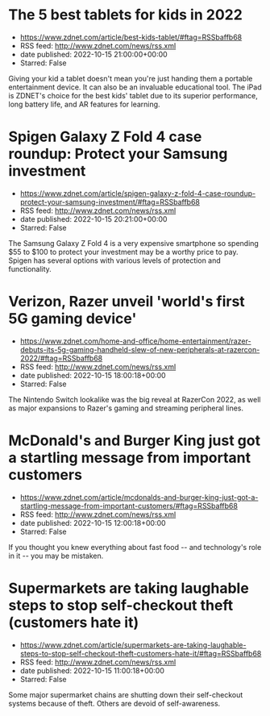 # The 5 best tablets for kids in 2022
 - https://www.zdnet.com/article/best-kids-tablet/#ftag=RSSbaffb68
 - RSS feed: http://www.zdnet.com/news/rss.xml
 - date published: 2022-10-15 21:00:00+00:00
 - Starred: False

Giving your kid a tablet doesn't mean you're just handing them a portable entertainment device. It can also be an invaluable educational tool. The iPad is ZDNET's choice for the best kids' tablet due to its superior performance, long battery life, and AR features for learning.

# Spigen Galaxy Z Fold 4 case roundup: Protect your Samsung investment
 - https://www.zdnet.com/article/spigen-galaxy-z-fold-4-case-roundup-protect-your-samsung-investment/#ftag=RSSbaffb68
 - RSS feed: http://www.zdnet.com/news/rss.xml
 - date published: 2022-10-15 20:21:00+00:00
 - Starred: False

The Samsung Galaxy Z Fold 4 is a very expensive smartphone so spending $55 to $100 to protect your investment may be a worthy price to pay. Spigen has several options with various levels of protection and functionality.

# Verizon, Razer unveil 'world's first 5G gaming device'
 - https://www.zdnet.com/home-and-office/home-entertainment/razer-debuts-its-5g-gaming-handheld-slew-of-new-peripherals-at-razercon-2022/#ftag=RSSbaffb68
 - RSS feed: http://www.zdnet.com/news/rss.xml
 - date published: 2022-10-15 18:00:18+00:00
 - Starred: False

The Nintendo Switch lookalike was the big reveal at RazerCon 2022, as well as major expansions to Razer's gaming and streaming peripheral lines.

# McDonald's and Burger King just got a startling message from important customers
 - https://www.zdnet.com/article/mcdonalds-and-burger-king-just-got-a-startling-message-from-important-customers/#ftag=RSSbaffb68
 - RSS feed: http://www.zdnet.com/news/rss.xml
 - date published: 2022-10-15 12:00:18+00:00
 - Starred: False

If you thought you knew everything about fast food -- and technology's role in it -- you may be mistaken.

# Supermarkets are taking laughable steps to stop self-checkout theft (customers hate it)
 - https://www.zdnet.com/article/supermarkets-are-taking-laughable-steps-to-stop-self-checkout-theft-customers-hate-it/#ftag=RSSbaffb68
 - RSS feed: http://www.zdnet.com/news/rss.xml
 - date published: 2022-10-15 11:00:18+00:00
 - Starred: False

Some major supermarket chains are shutting down their self-checkout systems because of theft. Others are devoid of self-awareness.

